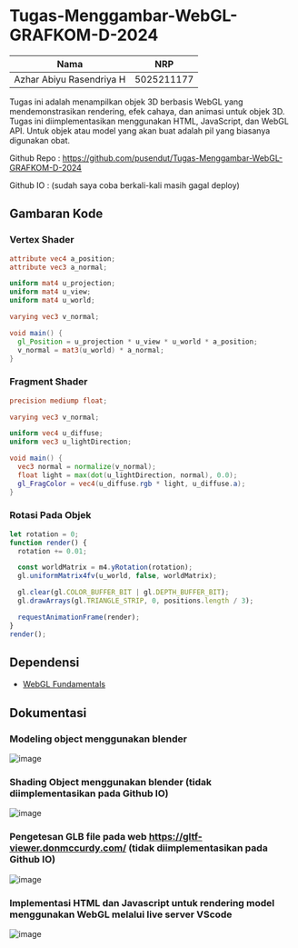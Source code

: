 # Tugas-Menggambar-WebGL-GRAFKOM-D-2024

Nama  | NRP
------------- | -------------
Azhar Abiyu Rasendriya H  | 5025211177

Tugas ini adalah menampilkan objek 3D berbasis WebGL yang mendemonstrasikan rendering, efek cahaya, dan animasi untuk objek 3D. Tugas ini diimplementasikan menggunakan HTML, JavaScript, dan WebGL API. Untuk objek atau model yang akan buat adalah pil yang biasanya digunakan obat.

Github Repo : https://github.com/pusendut/Tugas-Menggambar-WebGL-GRAFKOM-D-2024

Github IO   : (sudah saya coba berkali-kali masih gagal deploy)

## Gambaran Kode

### Vertex Shader
```glsl
attribute vec4 a_position;
attribute vec3 a_normal;

uniform mat4 u_projection;
uniform mat4 u_view;
uniform mat4 u_world;

varying vec3 v_normal;

void main() {
  gl_Position = u_projection * u_view * u_world * a_position;
  v_normal = mat3(u_world) * a_normal;
}
```

### Fragment Shader
```glsl
precision mediump float;

varying vec3 v_normal;

uniform vec4 u_diffuse;
uniform vec3 u_lightDirection;

void main() {
  vec3 normal = normalize(v_normal);
  float light = max(dot(u_lightDirection, normal), 0.0);
  gl_FragColor = vec4(u_diffuse.rgb * light, u_diffuse.a);
}
```

### Rotasi Pada Objek
```javascript
let rotation = 0;
function render() {
  rotation += 0.01;

  const worldMatrix = m4.yRotation(rotation);
  gl.uniformMatrix4fv(u_world, false, worldMatrix);

  gl.clear(gl.COLOR_BUFFER_BIT | gl.DEPTH_BUFFER_BIT);
  gl.drawArrays(gl.TRIANGLE_STRIP, 0, positions.length / 3);

  requestAnimationFrame(render);
}
render();
```

## Dependensi
- [WebGL Fundamentals](https://webglfundamentals.org)

## Dokumentasi

### Modeling object menggunakan blender
![image](https://github.com/user-attachments/assets/45c51d2f-8132-4d7c-867f-99ef373ac57d)

### Shading Object menggunakan blender (tidak diimplementasikan pada Github IO)
![image](https://github.com/user-attachments/assets/bad5a32a-a5c0-4924-8b9a-ae898752e113)

### Pengetesan GLB file pada web https://gltf-viewer.donmccurdy.com/ (tidak diimplementasikan pada Github IO)
![image](https://github.com/user-attachments/assets/e1f0636e-46c1-4d2f-a733-6440518b2e9f)

### Implementasi HTML dan Javascript untuk rendering model menggunakan WebGL melalui live server VScode
![image](https://github.com/user-attachments/assets/b896afa8-5674-48ab-8207-9fe0ecb90021)



